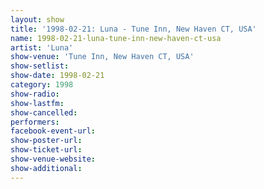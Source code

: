 ```yaml
---
layout: show
title: '1998-02-21: Luna - Tune Inn, New Haven CT, USA'
name: 1998-02-21-luna-tune-inn-new-haven-ct-usa
artist: 'Luna'
show-venue: 'Tune Inn, New Haven CT, USA'
show-setlist: 
show-date: 1998-02-21
category: 1998
show-radio: 
show-lastfm: 
show-cancelled: 
performers: 
facebook-event-url: 
show-poster-url: 
show-ticket-url: 
show-venue-website: 
show-additional: 
---
```


